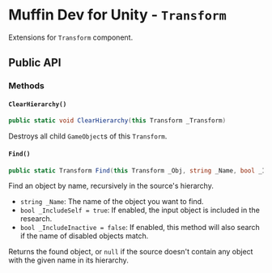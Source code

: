 # Muffin Dev for Unity - `Transform`

Extensions for `Transform` component.

## Public API

### Methods

#### `ClearHierarchy()`

```cs
public static void ClearHierarchy(this Transform _Transform)
```

Destroys all child `GameObject`s of this `Transform`.

#### `Find()`

```cs
public static Transform Find(this Transform _Obj, string _Name, bool _IncludeSelf = true, bool _IncludeInactive = false);
```

Find an object by name, recursively in the source's hierarchy.

- `string _Name`: The name of the object you want to find.
- `bool _IncludeSelf = true`: If enabled, the input object is included in the research.
- `bool _IncludeInactive = false`: If enabled, this method will also search if the name of disabled objects match.

Returns the found object, or `null` if the source doesn't contain any object with the given name in its hierarchy.
